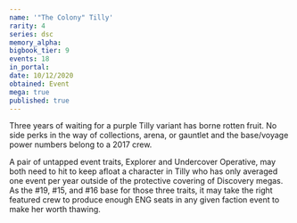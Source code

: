 ```yaml
---
name: '"The Colony" Tilly'
rarity: 4
series: dsc
memory_alpha:
bigbook_tier: 9
events: 18
in_portal:
date: 10/12/2020
obtained: Event
mega: true
published: true
---
```


Three years of waiting for a purple Tilly variant has borne rotten fruit. No side perks in the way of collections, arena, or gauntlet and the base/voyage power numbers belong to a 2017 crew.

A pair of untapped event traits, Explorer and Undercover Operative, may both need to hit to keep afloat a character in Tilly who has only averaged one event per year outside of the protective covering of Discovery megas. As the #19, #15, and #16 base for those three traits, it may take the right featured crew to produce enough ENG seats in any given faction event to make her worth thawing.

